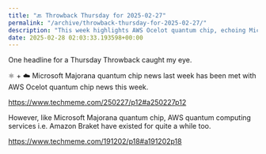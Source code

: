 ```yaml
---
title: "🔙 Throwback Thursday for 2025-02-27"
permalink: "/archive/throwback-thursday-for-2025-02-27/"
description: "This week highlights AWS Ocelot quantum chip, echoing Microsoft Majorana quantum chip news."
date: 2025-02-28 02:03:33.193598+00:00
---
```


One headline for a Thursday Throwback caught my eye.

⚛️ + ☁️ Microsoft Majorana quantum chip news last week has been met with AWS Ocelot quantum chip news this week.

https://www.techmeme.com/250227/p12#a250227p12

However, like Microsoft Majorana quantum chip, AWS quantum computing services i.e. Amazon Braket have existed for quite a while too.

https://www.techmeme.com/191202/p18#a191202p18